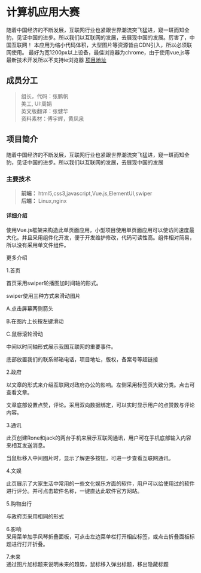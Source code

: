# 计算机应用大赛
 随着中国经济的不断发展，互联网行业也紧跟世界潮流突飞猛进，窥一斑而知全豹，见证中国的进步。所以我们以互联网的发展，去展现中国的发展。厉害了，中国互联网！
 本应用为缩小代码体积，大型图片等资源皆由CDN引入，所以必须联网使用。
 最好为宽1200px以上设备，最佳浏览器为chrome，由于使用vue,js等最新技术开发所以不支持ie浏览器
[项目地址](http://zhangpengfan.xyz/internet)
## 成员分工
>组长，代码：张鹏帆   
   美工, UI:周娟   
   英文版翻译：张健华   
   资料素材：傅宇辉，黄凤泉   
## 项目简介
随着中国经济的不断发展，互联网行业也紧跟世界潮流突飞猛进，窥一斑而知全豹，见证中国的进步。所以我们以互联网的发展，去展现中国的发展    
### 主要技术   
 >**前端：** html5,css3,javascript,Vue.js,ElementUI,swiper   
    **后端：** Linux,nginx   
#### 详细介绍    
 使用Vue.js框架来构造此单页面应用，小型项目使用单页面应用可以使访问速度最大化。并且采用组件化开发，便于开发维护修改，代码可读性高。组件相对简易，所以没有采用单文件组件。     
 
 更多介绍     
 
1.首页    

  首页采用swiper轮播图加时间轴的形式。    
  
  swiper使用三种方式来滑动图片    
  
A.点击屏幕两侧箭头    
 
B.在图片上长按左键滑动    

C.鼠标滚轮滑动   

  中间以时间轴形式展示我国互联网的重要事件。   
  
  底部放置我们的联系邮箱电话，项目地址，版权，备案号等超链接   
  
2.政府   

   以文章的形式来介绍互联网对政府办公的影响。左侧采用标签页大致分类。点击可查看文章。   
   
文章底部设置点赞，评论。采用双向数据绑定，可以实时显示用户的点赞数与评论内容。   

3.通讯   

   此页创建Rone和jack的两台手机来展示互联网通讯，用户可在手机底部输入内容来相互发送消息。   
   
 当鼠标移入中间图片时，显示了解更多按钮，可进一步查看互联网通讯。   
 
4.文娱   

   此页展示了大家生活中常用的一些文化娱乐方面的软件，用户可以给使用过的软件进行评分。并可点击软件名称，一键直达此软件官方网站。   
   
5.购物出行   

  与政府页采用相同的形式   
  
6.影响   
  采用菜单加手风琴折叠面板，可点击左边菜单栏打开相应标签，或点击折叠面板标题进行打开折叠。    
     
7.未来      
  通过图片加标题来说明未来的趋势，鼠标移入弹出标题，移出隐藏标题

  

